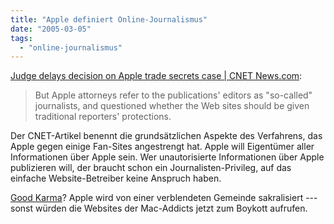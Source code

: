 ```yaml
---
title: "Apple definiert Online-Journalismus"
date: "2005-03-05"
tags: 
  - "online-journalismus"
---
```


[Judge delays decision on Apple trade secrets case | CNET News.com](http://news.com.com/Judge+delays+decision+on+Apple+trade+secrets+case/2100-1030_3-5600366.html?tag=nefd.top):

> But Apple attorneys refer to the publications' editors as "so-called" journalists, and questioned whether the Web sites should be given traditional reporters' protections.

Der CNET-Artikel benennt die grundsätzlichen Aspekte des Verfahrens, das Apple gegen einige Fan-Sites angestrengt hat. Apple will Eigentümer aller Informationen über Apple sein. Wer unautorisierte Informationen über Apple publizieren will, der braucht schon ein Journalisten-Privileg, auf das einfache Website-Betreiber keine Anspruch haben.

[Good Karma](http://yahoo.pcworld.com/yahoo/article/0,aid,110482,00.asp)? Apple wird von einer verblendeten Gemeinde sakralisiert --- sonst würden die Websites der Mac-Addicts jetzt zum Boykott aufrufen.
